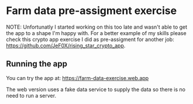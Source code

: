 # Farm data pre-assigment exercise

NOTE: Unfortunatly I started working on this too late and wasn't able to get the app to a shape I'm happy with. For a better example of my skills please check this crypto app exercise I did as pre-assigment for another job: https://github.com/JeF0X/rising_star_crypto_app.

## Running the app
You can try the app at: https://farm-data-exercise.web.app

The web version uses a fake data service to supply the data so there is no need to run a server. 
